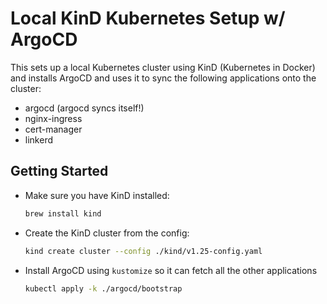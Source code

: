 # Local KinD Kubernetes Setup w/ ArgoCD

This sets up a local Kubernetes cluster using KinD (Kubernetes in Docker) and installs ArgoCD and uses it to sync the following applications onto the cluster:

- argocd (argocd syncs itself!)
- nginx-ingress
- cert-manager
- linkerd

## Getting Started

- Make sure you have KinD installed:

    ```sh
    brew install kind
    ```

- Create the KinD cluster from the config:

    ```sh
    kind create cluster --config ./kind/v1.25-config.yaml
    ```

- Install ArgoCD using `kustomize` so it can fetch all the other applications

    ```sh
    kubectl apply -k ./argocd/bootstrap
    ```
